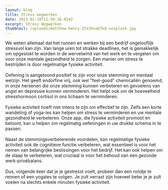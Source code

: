 ```yaml
---
layout: blog
title: Stress wegwerken
date: 2023-01-18T15:50:30.654Z
excerpt: Stress Wegwerken
thumbnail: /uploads/matthew-henry-2ts5hna67k8-unsplash.jpg
---
```

We weten allemaal dat het runnen en werken bij een bedrijf ongelooflijk stressvol kan zijn. Van lange uren tot strakke deadlines, het is gemakkelijk om opgeslokt te worden in de wervelwind van het werk en te vergeten om voor onze mentale gezondheid te zorgen. Een manier om stress te bestrijden is door regelmatige fysieke activiteit.\
\
Oefening is aangetoond positief te zijn voor onze stemming en mentaal welzijn. Het geeft endorfine vrij, ook wel "feel-good" chemicaliën genoemd, in onze hersenen die onze stemming kunnen verbeteren en gevoelens van angst en depressie kunnen verminderen. Het helpt ook om de hoeveelheid stresshormoon cortisol in ons lichaam te verminderen.\
\
Fysieke activiteit hoeft niet intens te zijn om effectief te zijn. Zelfs een korte wandeling of yoga-les kan helpen om stress te verminderen en uw mentale gezondheid te verbeteren. Onze app, die fysieke activiteit promoot en beloont, kan u helpen om regelmatig oefeningen in uw drukke schema in te passen.\
\
Naast de stemmingsverbeterende voordelen, kan regelmatige fysieke activiteit ook de cognitieve functie verbeteren, wat essentieel is voor het nemen van belangrijke beslissingen voor het bedrijf. Het kan ook helpen om de slaap te verbeteren, wat cruciaal is voor het behoud van een gezonde werk-privébalans.\
\
Dus, volgende keer dat je je gestresst voelt, probeer dan een rondje te rennen of een yogales te volgen. Je zult verrast zijn hoeveel beter je je zult voelen na slechts enkele minuten fysieke activiteit.